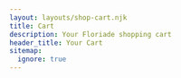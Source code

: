 ```yaml
---
layout: layouts/shop-cart.njk
title: Cart
description: Your Floriade shopping cart
header_title: Your Cart
sitemap:
  ignore: true
---
```

